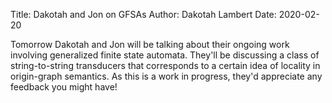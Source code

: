 Title: Dakotah and Jon on GFSAs
Author: Dakotah Lambert
Date: 2020-02-20

Tomorrow Dakotah and Jon will be talking about their ongoing work involving generalized finite state automata.
They'll be discussing a class of string-to-string transducers that corresponds to a certain idea of locality in origin-graph semantics.
As this is a work in progress, they'd appreciate any feedback you might have!
